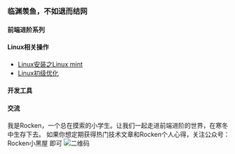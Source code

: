 ### 临渊羡鱼，不如退而结网
#### 前端进阶系列



#### Linux相关操作
 - [Linux安装之Linux mint](https://github.com/cunxu/Blog/issues/1#issue-413995564)
 - [Linux初级优化](https://github.com/cunxu/Blog/issues/2#issue-416370522)


#### 开发工具



#### 交流
我是Rocken，一个总在摸索的小学生。让我们一起走进前端进阶的世界，在寒冬中生存下去。
如果你想定期获得热门技术文章和Rocken个人心得，关注公众号：Rocken小黑屋 即可
![二维码](https://upload-images.jianshu.io/upload_images/8336115-22f7b5aa1bf4c1ed.png?imageMogr2/auto-orient/strip%7CimageView2/2/w/1240)
